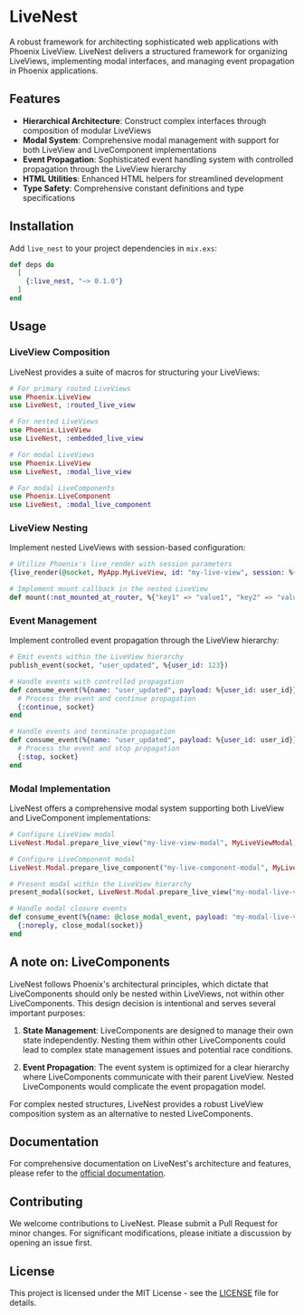 # LiveNest

A robust framework for architecting sophisticated web applications with Phoenix LiveView. LiveNest delivers a structured framework for organizing LiveViews, implementing modal interfaces, and managing event propagation in Phoenix applications.

## Features

- **Hierarchical Architecture**: Construct complex interfaces through composition of modular LiveViews
- **Modal System**: Comprehensive modal management with support for both LiveView and LiveComponent implementations
- **Event Propagation**: Sophisticated event handling system with controlled propagation through the LiveView hierarchy
- **HTML Utilities**: Enhanced HTML helpers for streamlined development
- **Type Safety**: Comprehensive constant definitions and type specifications

## Installation

Add `live_nest` to your project dependencies in `mix.exs`:

```elixir
def deps do
  [
    {:live_nest, "~> 0.1.0"}
  ]
end
```

## Usage

### LiveView Composition

LiveNest provides a suite of macros for structuring your LiveViews:

```elixir
# For primary routed LiveViews
use Phoenix.LiveView
use LiveNest, :routed_live_view

# For nested LiveViews
use Phoenix.LiveView
use LiveNest, :embedded_live_view

# For modal LiveViews
use Phoenix.LiveView
use LiveNest, :modal_live_view

# For modal LiveComponents
use Phoenix.LiveComponent
use LiveNest, :modal_live_component
```

### LiveView Nesting

Implement nested LiveViews with session-based configuration:

```elixir
# Utilize Phoenix's live_render with session parameters
{live_render(@socket, MyApp.MyLiveView, id: "my-live-view", session: %{"key1" => "value1", "key2" => "value2"})}

# Implement mount callback in the nested LiveView
def mount(:not_mounted_at_router, %{"key1" => "value1", "key2" => "value2"}, socket)
```

### Event Management

Implement controlled event propagation through the LiveView hierarchy:

```elixir
# Emit events within the LiveView hierarchy
publish_event(socket, "user_updated", %{user_id: 123})

# Handle events with controlled propagation
def consume_event(%{name: "user_updated", payload: %{user_id: user_id}}, socket) do
  # Process the event and continue propagation
  {:continue, socket}
end

# Handle events and terminate propagation
def consume_event(%{name: "user_updated", payload: %{user_id: user_id}}, socket) do
  # Process the event and stop propagation
  {:stop, socket}
end
```

### Modal Implementation

LiveNest offers a comprehensive modal system supporting both LiveView and LiveComponent implementations:

```elixir
# Configure LiveView modal
LiveNest.Modal.prepare_live_view("my-live-view-modal", MyLiveViewModal)

# Configure LiveComponent modal
LiveNest.Modal.prepare_live_component("my-live-component-modal", MyLiveComponentModal)

# Present modal within the LiveView hierarchy
present_modal(socket, LiveNest.Modal.prepare_live_view("my-modal-live-view", MyModalLiveView))

# Handle modal closure events
def consume_event(%{name: @close_modal_event, payload: "my-modal-live-view"}, socket) do
  {:noreply, close_modal(socket)}
end
```

## A note on: LiveComponents

LiveNest follows Phoenix's architectural principles, which dictate that LiveComponents should only be nested within LiveViews, not within other LiveComponents. This design decision is intentional and serves several important purposes:

1. **State Management**: LiveComponents are designed to manage their own state independently. Nesting them within other LiveComponents could lead to complex state management issues and potential race conditions.

2. **Event Propagation**: The event system is optimized for a clear hierarchy where LiveComponents communicate with their parent LiveView. Nested LiveComponents would complicate the event propagation model.

For complex nested structures, LiveNest provides a robust LiveView composition system as an alternative to nested LiveComponents.

## Documentation

For comprehensive documentation on LiveNest's architecture and features, please refer to the [official documentation](https://hexdocs.pm/live_nest).

## Contributing

We welcome contributions to LiveNest. Please submit a Pull Request for minor changes. For significant modifications, please initiate a discussion by opening an issue first.

## License

This project is licensed under the MIT License - see the [LICENSE](LICENSE) file for details.
